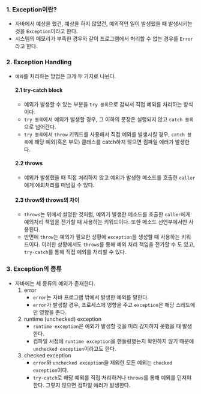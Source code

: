 ### 1. Exception이란?

- 자바에서 예상을 했건, 예상을 하지 않았건, 예외적인 일이 발생했을 때 발생시키는 것을 `Exception`이라고 한다.
- 시스템의 메모리가 부족한 경우와 같이 프로그램에서 처리할 수 없는 경우를 `Error`라고 한다.

### 2. Exception Handling

- `예외`를 처리하는 방법은 크게 두 가지로 나뉜다.

  #### 2.1 try-catch block

  - 예외가 발생할 수 있는 부분을 `try 블록`으로 감싸서 직접 예외를 처리하는 방식이다.
  - `try 블록`에서 예외가 발생할 경우, 그 이하의 문장은 실행되지 않고 `catch 블록`으로 넘어간다.
  - `try 블록`에서 `throw` 키워드를 사용해서 직접 예외를 발생시킬 경우, `catch 블록`에 해당 예외(혹은 부모) 클래스를 catch하지 않으면 컴파일 에러가 발생한다.

  #### 2.2 throws

  - 예외가 발생했을 때 직접 처리하지 않고 예외가 발생한 메소드를 호출한 `caller`에게 예외처리를 떠넘길 수 있다.

  #### 2.3 throw와 throws의 차이

  - `throws`는 위에서 설명한 것처럼, 예외가 발생한 메소드를 호출한 `caller`에게 예외처리 책임을 전가할 때 사용하는 키워드이다. 또한 메소드 선언부에서만 사용된다.
  - 반면에 `throw`는 예외가 필요한 상황에 `exception`을 생성할 때 사용하는 키워드이다. 이러한 상황에서도 `throws`를 통해 예외 처리 책임을 전가할 수 도 있고, `try-catch`를 통해 직접 예외를 처리할 수 있다.

### 3. Exception의 종류

- 자바에는 세 종류의 예외가 존재한다.
  1. error
     - `error`는 자바 프로그램 밖에서 발생한 예외를 말한다.
     - `error`가 발생할 경우, 프로세스에 영향을 주고 `exception`은 해당 스레드에만 영향을 준다.
  2. runtime (unchecked) exception
     - `runtime exception`은 예외가 발생할 것을 미리 감지하지 못했을 때 발생한다.
     - 컴파일 시점에 `runtime exception`을 핸들링했는지 확인하지 않기 때문에 `unchecked exception`이라고도 한다.
  3. checked exception
     - `error`와 `unchecked exception`을 제외한 모든 예외는 `checked exception`이다.
     - `try-catch`로 해당 예외를 직접 처리하거나 `throws`를 통해 예외를 던져야한다. 그렇지 않으면 컴파일 에러가 발생한다.

